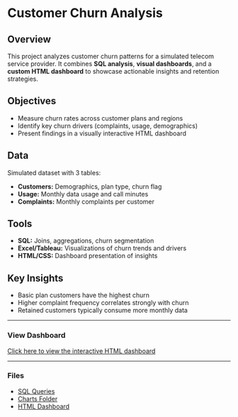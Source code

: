 # Customer Churn Analysis

## Overview
This project analyzes customer churn patterns for a simulated telecom service provider. It combines **SQL analysis**, **visual dashboards**, and a **custom HTML dashboard** to showcase actionable insights and retention strategies.

## Objectives
- Measure churn rates across customer plans and regions
- Identify key churn drivers (complaints, usage, demographics)
- Present findings in a visually interactive HTML dashboard

## Data
Simulated dataset with 3 tables:
- **Customers:** Demographics, plan type, churn flag
- **Usage:** Monthly data usage and call minutes
- **Complaints:** Monthly complaints per customer

## Tools
- **SQL:** Joins, aggregations, churn segmentation
- **Excel/Tableau:** Visualizations of churn trends and drivers
- **HTML/CSS:** Dashboard presentation of insights

## Key Insights
- Basic plan customers have the highest churn
- Higher complaint frequency correlates strongly with churn
- Retained customers typically consume more monthly data

---

### **View Dashboard**
[Click here to view the interactive HTML dashboard](./HTML_Dashboard/index.html)

---

### Files
- [SQL Queries](./SQL_Queries_Churn.sql)  
- [Charts Folder](./Charts)  
- [HTML Dashboard](./HTML_Dashboard/index.html)
